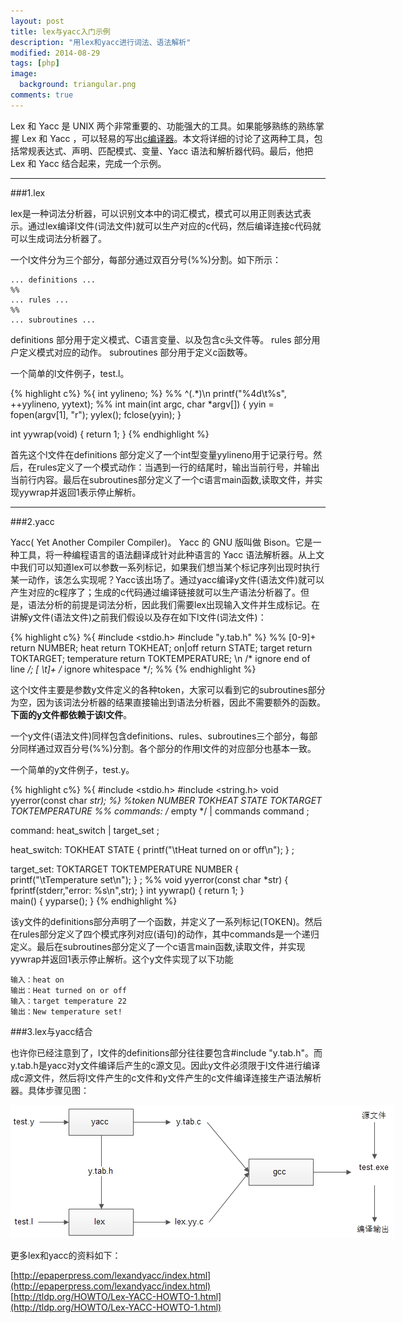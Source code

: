 ```yaml
---
layout: post
title: lex与yacc入门示例
description: "用lex和yacc进行词法、语法解析"
modified: 2014-08-29
tags: [php]
image:
  background: triangular.png
comments: true
---
```


Lex 和 Yacc 是 UNIX 两个非常重要的、功能强大的工具。如果能够熟练的熟练掌握 Lex 和 Yacc ，可以轻易的写出[c编译器](https://github.com/rabishah/Mini-C-Compiler-using-Flex-And-Yacc)。本文将详细的讨论了这两种工具，包括常规表达式、声明、匹配模式、变量、Yacc 语法和解析器代码。最后，他把 Lex 和 Yacc 结合起来，完成一个示例。

----

###1.lex

lex是一种词法分析器，可以识别文本中的词汇模式，模式可以用正则表达式表示。通过lex编译l文件(词法文件)就可以生产对应的c代码，然后编译连接c代码就可以生成词法分析器了。

一个l文件分为三个部分，每部分通过双百分号(%%)分割。如下所示：

```
... definitions ...
%%
... rules ...
%%
... subroutines ...
```

definitions 部分用于定义模式、C语言变量、以及包含c头文件等。
rules 部分用户定义模式对应的动作。
subroutines 部分用于定义c函数等。

一个简单的l文件例子，test.l。

{% highlight c%}
%{
    int yylineno;
%}
%%
^(.*)\n    printf("%4d\t%s", ++yylineno, yytext);
%%
int main(int argc, char *argv[]) {
    yyin = fopen(argv[1], "r");
    yylex();
    fclose(yyin);
}

int yywrap(void) {
    return 1;
}
{% endhighlight %}

首先这个l文件在definitions 部分定义了一个int型变量yylineno用于记录行号。然后，在rules定义了一个模式动作：当遇到一行的结尾时，输出当前行号，并输出当前行内容。最后在subroutines部分定义了一个c语言main函数,读取文件，并实现yywrap并返回1表示停止解析。

----

###2.yacc

Yacc( Yet Another Compiler Compiler)。 Yacc 的 GNU 版叫做 Bison。它是一种工具，将一种编程语言的语法翻译成针对此种语言的 Yacc 语法解析器。从上文中我们可以知道lex可以参数一系列标记，如果我们想当某个标记序列出现时执行某一动作，该怎么实现呢？Yacc该出场了。通过yacc编译y文件(语法文件)就可以产生对应的c程序了；生成的c代码通过编译链接就可以生产语法分析器了。但是，语法分析的前提是词法分析，因此我们需要lex出现输入文件并生成标记。在讲解y文件(语法文件)之前我们假设以及存在如下l文件(词法文件)：

{% highlight c%}
%{
#include <stdio.h>
#include "y.tab.h"
%}
%%
[0-9]+                  return NUMBER;
heat                    return TOKHEAT;
on|off                  return STATE;
target                  return TOKTARGET;
temperature             return TOKTEMPERATURE;
\n                      /* ignore end of line */;
[ \t]+                  /* ignore whitespace */;
%%
{% endhighlight %}

这个l文件主要是参数y文件定义的各种token，大家可以看到它的subroutines部分为空，因为该词法分析器的结果直接输出到语法分析器，因此不需要额外的函数。**下面的y文件都依赖于该l文件**。

一个y文件(语法文件)同样包含definitions、rules、subroutines三个部分，每部分同样通过双百分号(%%)分割。各个部分的作用l文件的对应部分也基本一致。

一个简单的y文件例子，test.y。

{% highlight c%}
%{
#include <stdio.h>
#include <string.h>
void yyerror(const char *str);
%}
%token NUMBER TOKHEAT STATE TOKTARGET TOKTEMPERATURE
%% 
commands: /* empty */
        | commands command
        ;

command:
        heat_switch
        |
        target_set
        ;

heat_switch:
        TOKHEAT STATE
        {
                printf("\tHeat turned on or off\n");
        }
        ;

target_set:
        TOKTARGET TOKTEMPERATURE NUMBER
        {
                printf("\tTemperature set\n");
        }
        ;
%%
void yyerror(const char *str)
{
        fprintf(stderr,"error: %s\n",str);
}
int yywrap()
{
        return 1;
}  
main()
{
        yyparse();
} 
{% endhighlight %}

该y文件的definitions部分声明了一个函数，并定义了一系列标记(TOKEN)。然后在rules部分定义了四个模式序列对应(语句)的动作，其中commands是一个递归定义。最后在subroutines部分定义了一个c语言main函数,读取文件，并实现yywrap并返回1表示停止解析。这个y文件实现了以下功能

```
输入：heat on
输出：Heat turned on or off
输入：target temperature 22
输出：New temperature set!
```

###3.lex与yacc结合

也许你已经注意到了，l文件的definitions部分往往要包含#include "y.tab.h"。而y.tab.h是yacc对y文件编译后产生的c源文见。因此y文件必须限于l文件进行编译成c源文件，然后将l文件产生的c文件和y文件产生的c文件编译连接生产语法解析器。具体步骤见图：

<figure style="margin:0 auto;width:620px">
	<img src="/images/lex_yacc.jpg"/>
</figure>

更多lex和yacc的资料如下：

[http://epaperpress.com/lexandyacc/index.html](http://epaperpress.com/lexandyacc/index.html)
<br />
[http://tldp.org/HOWTO/Lex-YACC-HOWTO-1.html](http://tldp.org/HOWTO/Lex-YACC-HOWTO-1.html)


